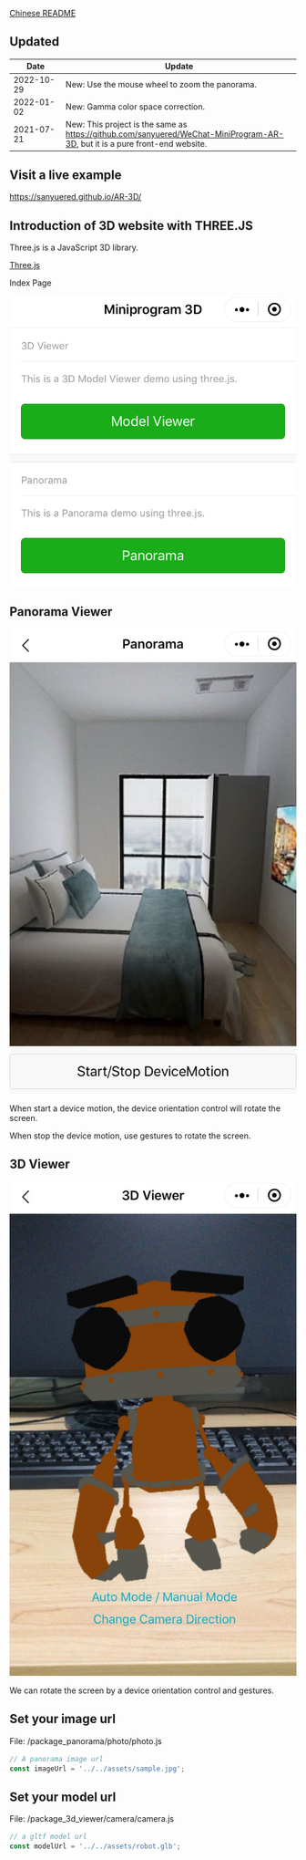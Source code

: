 [Chinese README](https://zhuanlan.zhihu.com/p/82773324)  

## Updated

| Date　　　| Update |
| -- | -- |
| 2022-10-29 | New: Use the mouse wheel to zoom the panorama. |
| 2022-01-02 | New: Gamma color space correction. |
| 2021-07-21 | New: This project is the same as https://github.com/sanyuered/WeChat-MiniProgram-AR-3D, but it is a pure front-end website. |

## Visit a live example

https://sanyuered.github.io/AR-3D/

## Introduction of 3D website with THREE.JS

Three.js is a JavaScript 3D library.

[Three.js](https://github.com/mrdoob/three.js)

 
Index Page

![avatar](screenshot/1.jpg)

## Panorama Viewer

![avatar](screenshot/2.jpg)

When start a device motion, the device orientation control will rotate the screen.

When stop the device motion, use gestures to rotate the screen.

## 3D Viewer

![avatar](screenshot/3.jpg)

We can rotate the screen by a device orientation control and gestures.

## Set your image url

File: /package_panorama/photo/photo.js

```javascript
// A panorama image url
const imageUrl = '../../assets/sample.jpg';
```

## Set your model url

File: /package_3d_viewer/camera/camera.js

```javascript
// a gltf model url
const modelUrl = '../../assets/robot.glb';
```